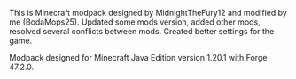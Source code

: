 This is Minecraft modpack designed by MidnightTheFury12 and modified by me (BodaMops25). Updated some mods version, added other mods, resolved several conflicts between mods. Created better settings for the game.

Modpack designed for Minecraft Java Edition version 1.20.1 with Forge 47.2.0.
